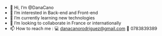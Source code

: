 - 👋 Hi, I’m @DanaCano
- 👀 I’m interested in Back-end and Front-end
- 🌱 I’m currently learning new technologies
- 💞️ I’m looking to collaborate in France or internationally
- 📫 How to reach me : 
💻  danacanorodriguez@gmail.com
📲 0783839389
